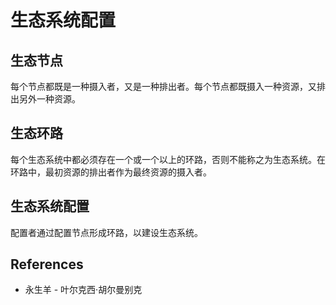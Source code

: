 # 生态系统配置

## 生态节点

每个节点都既是一种摄入者，又是一种排出者。每个节点都既摄入一种资源，又排出另外一种资源。

## 生态环路

每个生态系统中都必须存在一个或一个以上的环路，否则不能称之为生态系统。在环路中，最初资源的排出者作为最终资源的摄入者。

## 生态系统配置

配置者通过配置节点形成环路，以建设生态系统。

## References

- 永生羊 - 叶尔克西·胡尔曼别克
